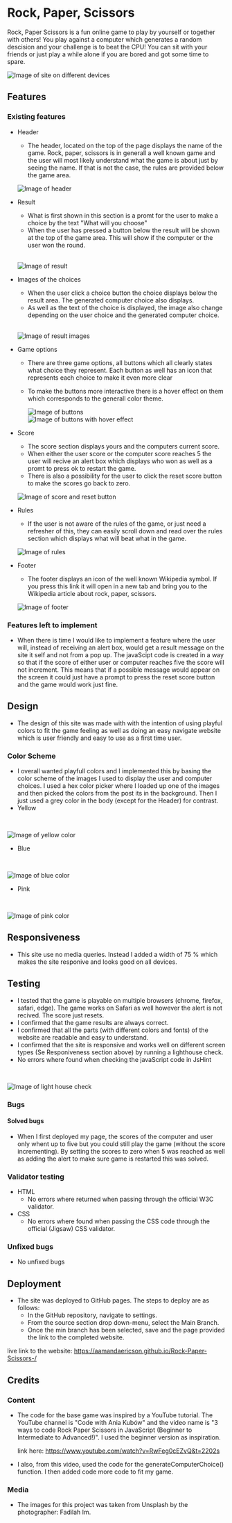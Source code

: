 # Rock, Paper, Scissors
Rock, Paper Scissors is a fun online game to play by yourself or together with others! You play against a computer which generates a random descision and your challenge is to beat the CPU! You can sit with your friends or just play a while alone if you are bored and got some time to spare. 

![Image of site on different devices](assets/images/am-I-responsive.PNG)

## Features
 ### Existing features
* Header
  * The header, located on the top of the page displays the name of the game. Rock, paper, scissors is in generall a well known game and the user will most likely understand what the game is about just by seeing the name. If that is not the case, the rules are provided below the game area. 
  
  ![Image of header](assets/images/header.PNG)

* Result
  * What is first shown in this section is a promt for the user to make a choice by the text "What will you choose"
  * When the user has pressed a button below the result will be shown at the top of the game area. This will show if the computer or the user won the round.
  <br>

  ![Image of result](assets/images/result.PNG)


* Images of the choices
  * When the user click a choice button the choice displays below the result area. The generated computer choice also displays.
  * As well as the text of the choice is displayed, the image also change depending on the user choice and the generated computer choice. 
  <br>

  ![Image of result images](assets/images/images-of-result.PNG)

* Game options
  * There are three game options, all buttons which all clearly states what choice they represent. Each button as well has an icon that represents each choice to make it even more clear
  * To make the buttons more interactive there is a hover effect on them which corresponds to the generall color theme.
     
    ![Image of buttons](assets/images/buttons.PNG)
    <br>
    ![Image of buttons with hover effect](assets/images/buttons-hover.PNG)

* Score 
  * The score section displays yours and the computers current score.
  * When either the user score or the computer score reaches 5 the user will recive an alert box which displays who won as well as a promt to press ok to restart the game. 
  * There is also a possibility for the user to click the reset score button to make the scores go back to zero.

  ![Image of score and reset button](assets/images/score.PNG)


* Rules
  * If the user is not aware of the rules of the game, or just need a refresher of this, they can easily scroll down and read over the rules section which displays what will beat what in the game. 

  ![Image of rules](assets/images/rules.PNG)

* Footer
  * The footer displays an icon of the well known Wikipedia symbol. If you press this link it will open in a new tab and bring you to the Wikipedia article about rock, paper, scissors. 

  ![Image of footer](assets/images/footer.PNG)

### Features left to implement
   * When there is time I would like to implement a feature where the user will, instead of receiving an alert box, would get a result message on the site it self and not from a pop up. The javaScipt code is created in a way so that if the score of either user or computer reaches five the score will not increment. This means that if a possible message would appear on the screen it could just have a prompt to press the reset score button and the game would work just fine. 

## Design
   * The design of this site was made with with the intention of using playful colors to fit the game feeling as well as doing an easy navigate website which is user friendly and easy to use as a first time user. 
### Color Scheme
   * I overall wanted playfull colors and I implemented this by basing the color scheme of the images I used to display the user and computer choices. I used a hex color picker where I loaded up one of the images and then picked the colors from the post its in the background. Then I just used a grey color in the body (except for the Header) for contrast.
   * Yellow
   <br>

   ![Image of yellow color](assets/images/yellow.PNG)

   * Blue 
   <br>

   ![Image of blue color](assets/images/blue.PNG)

   * Pink
   <br>
   
   ![Image of pink color](assets/images/pink.PNG)



## Responsiveness 
   * This site use no media queries. Instead I added a width of 75 % which makes the site responive and looks good on all devices. 

## Testing
   * I tested that the game is playable on multiple browsers (chrome, firefox, safari, edge). The game works on Safari as well however the alert is not recived. The score just resets.
   * I confirmed that the game results are always correct. 
   * I confirmed that all the parts (with different colors and fonts) of the website are readable and easy to understand.
   * I confirmed that the site is responsive and works well on different screen types (Se Responiveness section above) by running a lighthouse check. 
   * No errors where found when checking the javaScript code in JsHint
   <br>

   ![Image of light house check](assets/images/lighthouse.PNG)

### Bugs 
  #### Solved bugs
   * When I first deployed my page, the scores of the computer and user only whent up to five but you could still play the game (without the score incrementing). By setting the scores to zero when 5 was reached as well as adding the alert to make sure game is restarted this was solved. 

### Validator testing
   * HTML 
     * No errors where returned when passing through the official W3C validator.
   * CSS 
     * No errors where found when passing the CSS code through the official (Jigsaw) CSS validator.  

### Unfixed bugs
   * No unfixed bugs

## Deployment
   * The site was deployed to GitHub pages. The steps to deploy are as follows:
     * In the GitHub repository, navigate to settings.
     * From the source section drop down-menu, select the Main Branch.
     * Once the min branch has been selected, save and the page provided the link to the completed website.

live link to the website: https://aamandaericson.github.io/Rock-Paper-Scissors-/

## Credits
### Content
  * The code for the base game was inspired by a YouTube tutorial. The YouTube channel is "Code with Ania Kubów" and the video name is "3 ways to code Rock Paper Scissors in JavaScript (Beginner to Intermediate to Advanced!)". I used the beginner version as inspiration. 

    link here: https://www.youtube.com/watch?v=RwFeg0cEZvQ&t=2202s
  * I also, from this video, used the code for the generateComputerChoice() function. I then added code more code to fit my game.
### Media
   * The images for this project was taken from Unsplash by the photographer: Fadilah Im.






